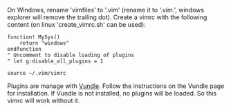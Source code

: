 On Windows, rename 'vimfiles' to '.vim' (rename it to '.vim.',
windows explorer will remove the trailing dot).
Create a vimrc with the following content (on linux 'create_vimrc.sh' can be used):

    function! MySys()
        return "windows"
    endfunction
    " Uncomment to disable loading of plugins
    " let g:disable_all_plugins = 1

    source ~/.vim/vimrc

Plugins are manage with [Vundle](https://github.com/gmarik/vundle "Vundle").
Follow the instructions on the Vundle page for installation. If Vundle is not
installed, no plugins will be loaded. So this vimrc will work without it.
